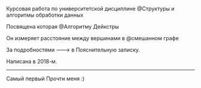 Курсовая работа по университетской дисциплине @Структуры и алгоритмы обработки данных

Посвящена которая @Алгоритму Дейкстры

Он измеряет расстояние между вершинами в @смешанном графе

За подробностями ---> в Пояснительную записку.

Написана в 2018-м.

___
Самый первый Прочти меня :)